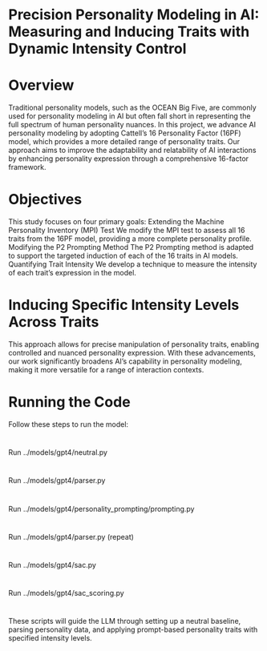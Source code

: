 # Precision Personality Modeling in AI: Measuring and Inducing Traits with Dynamic Intensity Control

# Overview

Traditional personality models, such as the OCEAN Big Five, are commonly used for personality modeling in AI but often fall short in representing the full spectrum of human personality nuances. In this project, we advance AI personality modeling by adopting Cattell’s 16 Personality Factor (16PF) model, which provides a more detailed range of personality traits.
Our approach aims to improve the adaptability and relatability of AI interactions by enhancing personality expression through a comprehensive 16-factor framework.

# Objectives

This study focuses on four primary goals:
Extending the Machine Personality Inventory (MPI) Test
We modify the MPI test to assess all 16 traits from the 16PF model, providing a more complete personality profile.
Modifying the P2 Prompting Method
The P2 Prompting method is adapted to support the targeted induction of each of the 16 traits in AI models.
Quantifying Trait Intensity
We develop a technique to measure the intensity of each trait’s expression in the model.

# Inducing Specific Intensity Levels Across Traits
This approach allows for precise manipulation of personality traits, enabling controlled and nuanced personality expression.
With these advancements, our work significantly broadens AI’s capability in personality modeling, making it more versatile for a range of interaction contexts.

# Running the Code

Follow these steps to run the model:
#
Run ../models/gpt4/neutral.py
#
Run ../models/gpt4/parser.py
#
Run ../models/gpt4/personality_prompting/prompting.py
#
Run ../models/gpt4/parser.py (repeat)
#
Run ../models/gpt4/sac.py
#
Run ../models/gpt4/sac_scoring.py
#
These scripts will guide the LLM through setting up a neutral baseline, parsing personality data, and applying prompt-based personality traits with specified intensity levels.






